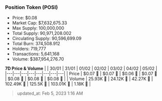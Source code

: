 
  ### Position Token (POSI)
  - Price: $0.08
  - Market Cap: $7,632,675.33
  - Max Supply: 100,000,000
  - Total Supply: 90,971,208.002
  - Circulating Supply: 90,596,699.09
  - Total Burn: 374,508.912
  - Holders: 719,777
  - Transactions: 5,641,168
  - Volume: $387,954,276.70

  **7D Price & Volume**
  | | 30&#x2F;01 | 31&#x2F;01 | 01&#x2F;02 | 02&#x2F;02 | 03&#x2F;02 | 04&#x2F;02 | 05&#x2F;02 |
  |---|---|---|---|---|---|---|---|
  | Price | $0.07 🔻 | $0.07 🔻 | $0.06 🔻 | $0.07 🚀 | $0.08 🚀 | $0.08 🚀 | $0.08 🚀 |
  | Volume | 25.93K 🔻 | 24.12K 🔻 | 42.27K 🚀 | 102.49K 🚀 | 125.5K 🚀 | 103.01K 🔻 | 1.18K 🔻 |

  > updated_at: Feb 5, 2023 1:16 AM
